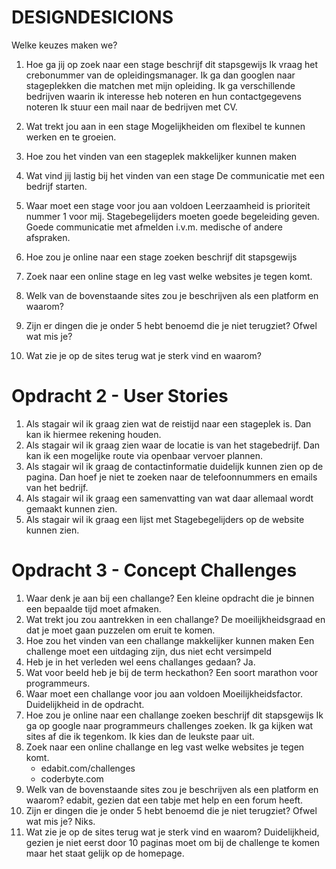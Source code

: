 # DESIGNDESICIONS

Welke keuzes maken we?

1. Hoe ga jij op zoek naar een stage beschrijf dit stapsgewijs
    Ik vraag het crebonummer van de opleidingsmanager.
    Ik ga dan googlen naar stageplekken die matchen met mijn opleiding.
    Ik ga verschillende bedrijven waarin ik interesse heb noteren en hun contactgegevens noteren
    Ik stuur een mail naar de bedrijven met CV.
2. Wat trekt jou aan in een stage
    Mogelijkheiden om flexibel te kunnen werken en te groeien.
3. Hoe zou het vinden van een stageplek makkelijker kunnen maken
    
4. Wat vind jij lastig bij het vinden van een stage
    De communicatie met een bedrijf starten.
5. Waar moet een stage voor jou aan voldoen
    Leerzaamheid is prioriteit nummer 1 voor mij.
    Stagebegelijders moeten goede begeleiding geven.
    Goede communicatie met afmelden i.v.m. medische of andere afspraken.
6. Hoe zou je online naar een stage zoeken beschrijf dit stapsgewijs
    
7. Zoek naar een online stage en leg vast welke websites je tegen komt.

8. Welk van de bovenstaande sites zou je beschrijven als een platform en waarom?

9. Zijn er dingen die je onder 5 hebt benoemd die je niet terugziet? Ofwel wat mis je?

10. Wat zie je op de sites terug wat je sterk vind en waarom?


# Opdracht 2 - User Stories

1. Als stagair wil ik graag zien wat de reistijd naar een stageplek is. Dan kan ik hiermee rekening houden.
2. Als stagair wil ik graag zien waar de locatie is van het stagebedrijf. Dan kan ik een mogelijke route via openbaar vervoer plannen.
3. Als stagair wil ik graag de contactinformatie duidelijk kunnen zien op de pagina. Dan hoef je niet te zoeken naar de telefoonnummers en emails van het bedrijf.
4. Als stagair wil ik graag een samenvatting van wat daar allemaal wordt gemaakt kunnen zien.
5. Als stagair wil ik graag een lijst met Stagebegelijders op de website kunnen zien.


# Opdracht 3 - Concept Challenges

1. Waar denk je aan bij een challange?
    Een kleine opdracht die je binnen een bepaalde tijd moet afmaken.
2. Wat trekt jou zou aantrekken in een challange?
    De moeilijkheidsgraad en dat je moet gaan puzzelen om eruit te komen.
3. Hoe zou het vinden van een challange makkelijker kunnen maken
    Een challenge moet een uitdaging zijn, dus niet echt versimpeld
4. Heb je in het verleden wel eens challanges gedaan?
    Ja.
5. Wat voor beeld heb je bij de term heckathon?
    Een soort marathon voor programmeurs.
6. Waar moet een challange voor jou aan voldoen
    Moeilijkheidsfactor.
    Duidelijkheid in de opdracht.
7. Hoe zou je online naar een challange zoeken beschrijf dit stapsgewijs
    Ik ga op google naar programmeurs challenges zoeken.
    Ik ga kijken wat sites af die ik tegenkom.
    Ik kies dan de leukste paar uit.
8. Zoek naar een online challange en leg vast welke websites je tegen komt.
    - edabit.com/challenges
    - coderbyte.com
9. Welk van de bovenstaande sites zou je beschrijven als een platform en waarom?
    edabit, gezien dat een tabje met help en een forum heeft.
10. Zijn er dingen die je onder 5 hebt benoemd die je niet terugziet? Ofwel wat mis je?
    Niks.
11. Wat zie je op de sites terug wat je sterk vind en waarom?
    Duidelijkheid, gezien je niet eerst door 10 paginas moet om bij de challenge te komen maar het staat gelijk op de homepage.